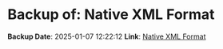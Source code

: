 # Backup of: Native XML Format

**Backup Date**: 2025-01-07 12:22:12
**Link**: [Native XML Format](https://przemienniki.net/export/rxf.xml)
